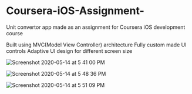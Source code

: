# Coursera-iOS-Assignment-
Unit convertor app made as an assignment for Coursera iOS development course


Built using MVC(Model View Controller) architecture 
Fully custom made UI controls 
Adaptive UI design for different screen size






![Screenshot 2020-05-14 at 5 41 00 PM](https://user-images.githubusercontent.com/51410810/81933993-d58fd000-960b-11ea-945b-e0fd623c6042.png)

![Screenshot 2020-05-14 at 5 48 36 PM](https://user-images.githubusercontent.com/51410810/81933892-ac6f3f80-960b-11ea-875d-b275144564a2.png)

![Screenshot 2020-05-14 at 5 51 09 PM](https://user-images.githubusercontent.com/51410810/81933800-91043480-960b-11ea-94fd-513dbee70afa.png)
